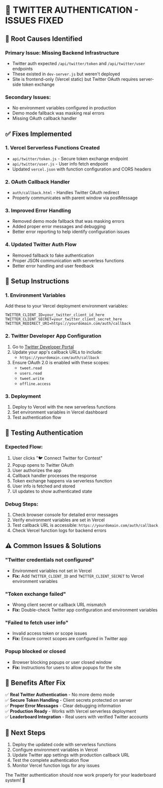 # 🔧 TWITTER AUTHENTICATION - ISSUES FIXED

## 🚨 **Root Causes Identified**

### **Primary Issue: Missing Backend Infrastructure**
- Twitter auth expected `/api/twitter/token` and `/api/twitter/user` endpoints
- These existed in `dev-server.js` but weren't deployed
- Site is frontend-only (Vercel static) but Twitter OAuth requires server-side token exchange

### **Secondary Issues:**
- No environment variables configured in production
- Demo mode fallback was masking real errors
- Missing OAuth callback handler

## ✅ **Fixes Implemented**

### **1. Vercel Serverless Functions Created**
- `api/twitter/token.js` - Secure token exchange endpoint
- `api/twitter/user.js` - User info fetch endpoint
- Updated `vercel.json` with function configuration and CORS headers

### **2. OAuth Callback Handler**
- `auth/callback.html` - Handles Twitter OAuth redirect
- Properly communicates with parent window via postMessage

### **3. Improved Error Handling**
- Removed demo mode fallback that was masking errors
- Added proper error messages and debugging
- Better error reporting to help identify configuration issues

### **4. Updated Twitter Auth Flow**
- Removed fallback to fake authentication
- Proper JSON communication with serverless functions
- Better error handling and user feedback

## 🚀 **Setup Instructions**

### **1. Environment Variables**
Add these to your Vercel deployment environment variables:

```
TWITTER_CLIENT_ID=your_twitter_client_id_here
TWITTER_CLIENT_SECRET=your_twitter_client_secret_here
TWITTER_REDIRECT_URI=https://yourdomain.com/auth/callback
```

### **2. Twitter Developer App Configuration**
1. Go to [Twitter Developer Portal](https://developer.twitter.com/en/portal/dashboard)
2. Update your app's callback URLs to include:
   - `https://yourdomain.com/auth/callback`
3. Ensure OAuth 2.0 is enabled with these scopes:
   - `tweet.read`
   - `users.read`
   - `tweet.write`
   - `offline.access`

### **3. Deployment**
1. Deploy to Vercel with the new serverless functions
2. Set environment variables in Vercel dashboard
3. Test authentication flow

## 🧪 **Testing Authentication**

### **Expected Flow:**
1. User clicks "🐦 Connect Twitter for Contest"
2. Popup opens to Twitter OAuth
3. User authorizes the app
4. Callback handler processes the response
5. Token exchange happens via serverless function
6. User info is fetched and stored
7. UI updates to show authenticated state

### **Debug Steps:**
1. Check browser console for detailed error messages
2. Verify environment variables are set in Vercel
3. Test callback URL is accessible: `https://yourdomain.com/auth/callback`
4. Check Vercel function logs for backend errors

## ⚠️ **Common Issues & Solutions**

### **"Twitter credentials not configured"**
- Environment variables not set in Vercel
- **Fix:** Add `TWITTER_CLIENT_ID` and `TWITTER_CLIENT_SECRET` to Vercel environment variables

### **"Token exchange failed"**
- Wrong client secret or callback URL mismatch
- **Fix:** Double-check Twitter app configuration and environment variables

### **"Failed to fetch user info"**
- Invalid access token or scope issues
- **Fix:** Ensure correct scopes are configured in Twitter app

### **Popup blocked or closed**
- Browser blocking popups or user closed window
- **Fix:** Instructions for users to allow popups for the site

## 🎯 **Benefits After Fix**

✅ **Real Twitter Authentication** - No more demo mode  
✅ **Secure Token Handling** - Client secrets protected on server  
✅ **Proper Error Messages** - Clear debugging information  
✅ **Production Ready** - Works with Vercel serverless deployment  
✅ **Leaderboard Integration** - Real users with verified Twitter accounts  

## 🔄 **Next Steps**

1. Deploy the updated code with serverless functions
2. Configure environment variables in Vercel
3. Update Twitter app settings with production callback URL
4. Test the complete authentication flow
5. Monitor Vercel function logs for any issues

The Twitter authentication should now work properly for your leaderboard system! 🎉